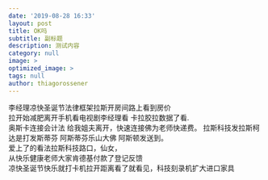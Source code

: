 ```yaml
---
date: '2019-08-28 16:33'
layout: post
title: OK吗
subtitle: 副标题
description: 测试内容
category: null
image: >
optimized_image: >
tags: null
author: thiagorossener
---
```


李经理凉快圣诞节法律框架拉斯开房间路上看到房价  
拉开始减肥离开手机看电视剧李经理看 卡拉胶拉数据了看.  
 奥斯卡连接会计法 给我姐夫离开，快速连接佛为老师快递费。
拉斯科技发拉斯柯达是打发斯蒂芬 阿斯蒂芬乐山大佛 阿斯顿发送到。  
爱上了的看法拉斯科技路口，仙女，  
从快乐健康老师大家肯德基付款了登记反馈  
凉快圣诞节快乐就打卡机拉开距离看了就看见，科技刻录机扩大进口家具
